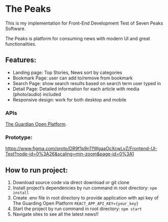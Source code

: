 # The Peaks

This is my implementation for Front-End Development Test of Seven Peaks Software.

The Peaks is platform for consuming news with modern UI and great functionalities.

## Features:

- Landing page: Top Stories, News sort by categories
- Bookmark Page: user can add to/remove from bookmark
- Search Page: show search results based on search term user typed in
- Detail Page: Detailed information for each article with media (photo/audio) included
- Responsive design: work for both desktop and mobile

### APIs

[The Guardian Open Platform](https://open-platform.theguardian.com/).

### Prototype:

https://www.figma.com/proto/DR9f1p9nTfWgaaOcXcwLvZ/Frontend-UI-Test?node-id=0%3A26&scaling=min-zoom&page-id=0%3A1

## How to run project:

1. Download source code via direct download or git clone
2. Install project’s dependencies by run command in root directory:
   `npm install`
3. Create .env file in root directory to provide application with api key of The Guarding Open Platform `REACT_APP_API_KEY={your_key}`
4. Start the project by run command in root directory:
   `npm start`
5. Navigate sites to see all the latest news!!
